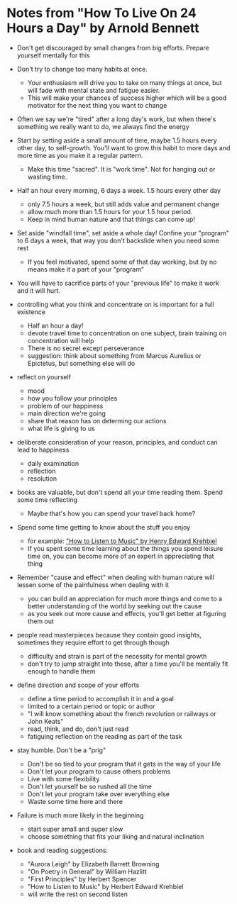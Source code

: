 # Notes from "How To Live On 24 Hours a Day" by Arnold Bennett

- Don't get discouraged by small changes from big efforts. Prepare yourself mentally for this
- Don't try to change too many habits at once. 
    - Your enthusiasm will drive you to take on many things at once, but will fade with mental state and fatigue easier. 
    - This will make your chances of success higher which will be a good motivator for the next thing you want to change

- Often we say we're "tired" after a long day's work, but when there's something we really want to do, we always find the energy

- Start by setting aside a small amount of time, maybe 1.5 hours every other day, to self-growth. You'll want to grow this habit to more days and more time as you make it a regular pattern. 
    - Make this time "sacred". It is "work time". Not for hanging out or wasting time.

- Half an hour every morning, 6 days a week. 1.5 hours every other day
    - only 7.5 hours a week, but still adds value and permanent change
    - allow much more than 1.5 hours for your 1.5 hour period.
    - Keep in mind human nature and that things can come up!

- Set aside "windfall time", set aside a whole day! Confine your "program" to 6 days a week, that way you don't backslide when you need some rest
    - If you feel motivated, spend some of that day working, but by no means make it a part of your "program"

- You will have to sacrifice parts of your "previous life" to make it work and it will hurt. 

- controlling what you think and concentrate on is important for a full existence
    - Half an hour a day!
    - devote travel time to concentration on one subject, brain training on concentration will help 
    - There is no secret except perseverance
    - suggestion: think about something from Marcus Aurelius or Epictetus, but something else will do

- reflect on yourself
    - mood
    - how you follow your principles
    - problem of our happiness
    - main direction we're going
    - share that reason has on determing our actions
    - what life is giving to us

- deliberate consideration of your reason, principles, and conduct can lead to happiness
    - daily examination
    - reflection
    - resolution

- books are valuable, but don't spend all your time reading them. Spend some time reflecting
    - Maybe that's how you can spend your travel back home?

- Spend some time getting to know about the stuff you enjoy
    - for example: ["How to Listen to Music" by Henry Edward Krehbiel](https://www.amazon.com/Listen-Music-Henry-Edward-Krehbiel/dp/1512155101/ref=mt_paperback?_encoding=UTF8&me=&qid=)
    - If you spent some time learning about the things you spend leisure time on, you can become more of an expert in appreciating that thing

- Remember "cause and effect" when dealing with human nature will lessen some of the painfulness when dealing with it
    - you can build an appreciation for much more things and come to a better understanding of the world by seeking out the cause
    - as you seek out more cause and effects, you'll get better at figuring them out

- people read masterpieces because they contain good insights, sometimes they require effort to get through though
    - difficulty and strain is part of the necessity for mental growth
    - don't try to jump straight into these, after a time you'll be mentally fit enough to handle them

- define direction and scope of your efforts
    - define a time period to accomplish it in and a goal
    - limited to a certain period or topic or author
    - "I will know something about the french revolution or railways or John Keats"
    - read, think, and do, don't just read
    - fatiguing reflection on the reading as part of the task

- stay humble. Don't be a "prig"
    - Don't be so tied to your program that it gets in the way of your life
    - Don't let your program to cause others problems
    - Live with some flexibility
    - Don't let yourself be so rushed all the time
    - Don't let your program take over everything else
    - Waste some time here and there

- Failure is much more likely in the beginning
    - start super small and super slow
    - choose something that fits your liking and natural inclination


- book and reading suggestions:
    - "Aurora Leigh" by Elizabeth Barrett Browning
    - "On Poetry in General" by William Hazlitt
    - "First Principles" by Herbert Spencer
    - "How to Listen to Music" by Herbert Edward Krehbiel
    - will write the rest on second listen
